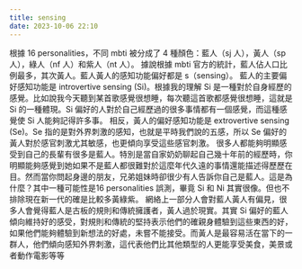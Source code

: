 ```yaml
---
title: sensing
date: 2023-10-06 22:10
---
```

根據 16 personalities，不同 mbti 被分成了 4 種顏色：藍人（sj 人），黃人（sp 人），綠人（nf 人）和紫人（nt 人）。
據說根據 mbti 官方的統計，藍人佔人口比例最多，其次黃人。藍人黃人的感知功能偏好都是 s（sensing）。
藍人的主要偏好感知功能是 introvertive sensing (Si)。根據我的理解 Si 是一種對於自身經歷的感覺。比如說我今天聽到某首歌感覺很想睡，每次聽這首歌都感覺很想睡，這就是 Si 的一種體現。Si 偏好的人對於自己經歷過的很多事情都有一個感覺，而這種感覺使 Si 人能夠記得許多事。
相反，黃人的偏好感知功能是 extrovertive sensing (Se)。Se 指的是對外界刺激的感知，也就是平時我們說的五感，所以 Se 偏好的黃人對於感官刺激尤其敏感，也更傾向享受這些感官刺激。
很多人都能夠明顯感受到自己的長輩有很多是藍人。特別是當自家奶奶聊起自己幾十年前的經歷時，你明顯能夠感覺到她如果不是藍人都很難對於這麼年代久遠的事情還能描述得歷歷在目。然而當你問起身邊的朋友，兄弟姐妹時卻很少有人告訴你自己是藍人。這是為什麼？其中一種可能性是16 personalities 誤測，畢竟 Si 和 Ni 其實很像。但也不排除現在新一代的確是比較多黃綠紫。
網絡上一部分人會對藍人黃人有偏見，很多人會覺得藍人是古板的規則和傳統擁護者，黃人過於現實。其實 Si 偏好的藍人傾向維持好的感受，對規則和傳統的堅持表示他們的確親身體驗到這些東西的好，如果他們能夠體驗到新想法的好處，未嘗不能接受。而黃人是最容易活在當下的一群人，他們傾向感知外界刺激，這代表他們比其他類型的人更能享受美食，美景或者動作電影等等